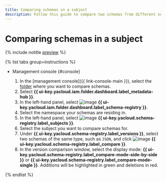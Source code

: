 ```yaml
---
title: Comparing schemas in a subject
description: Follow this guide to compare two schemas from different versions of a subject.
---
```


# Comparing schemas in a subject



{% include notitle [preview](../../_includes/note-preview.md) %}



{% list tabs group=instructions %}

- Management console {#console}
  
  1. In the [management console]({{ link-console-main }}), select the [folder](../../resource-manager/concepts/resources-hierarchy.md#folder) where you want to compare schemas.
  1. Select **{{ ui-key.yacloud.iam.folder.dashboard.label_metadata-hub }}**.
  1. In the left-hand panel, select ![image](../../_assets/console-icons/layout-cells.svg) **{{ ui-key.yacloud.iam.folder.dashboard.label_schema-registry }}**.
  1. Select the namespace your schemas are residing in.
  1. In the left-hand panel, select ![image](../../_assets/console-icons/layers-3-diagonal.svg) **{{ ui-key.yacloud.schema-registry.label_subjects }}**.
  1. Select the subject you want to compare schemas for.
  1. Under **{{ ui-key.yacloud.schema-registry.label_versions }}**, select two schemas of the same type, such as `JSON`, and click ![image](../../_assets/console-icons/scales-unbalanced.svg) **{{ ui-key.yacloud.schema-registry.label_compare }}**.
  1. In the version comparison window, select the display mode: **{{ ui-key.yacloud.schema-registry.label_compare-mode-side-by-side }}** or **{{ ui-key.yacloud.schema-registry.label_compare-mode-single }}**. Additions will be highlighted in green and deletions in red.

{% endlist %}

